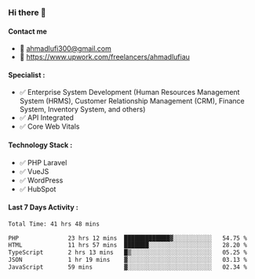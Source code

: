### Hi there 👋

#### Contact me 
- :email: ahmadlufi300@gmail.com
- 🔭 https://www.upwork.com/freelancers/ahmadlufiau

#### Specialist :
- ✅ Enterprise System Development (Human Resources Management System (HRMS), Customer Relationship Management (CRM), Finance System, Inventory System, and others)
- ✅ API Integrated
- ✅ Core Web Vitals

#### Technology Stack :

- ✅ PHP Laravel
- ✅ VueJS
- ✅ WordPress
- ✅ HubSpot

#### Last 7 Days Activity :
<!--START_SECTION:waka-->

```txt
Total Time: 41 hrs 48 mins

PHP              23 hrs 12 mins  █████████████▓░░░░░░░░░░░   54.75 %
HTML             11 hrs 57 mins  ███████░░░░░░░░░░░░░░░░░░   28.20 %
TypeScript       2 hrs 13 mins   █▒░░░░░░░░░░░░░░░░░░░░░░░   05.25 %
JSON             1 hr 19 mins    ▓░░░░░░░░░░░░░░░░░░░░░░░░   03.13 %
JavaScript       59 mins         ▓░░░░░░░░░░░░░░░░░░░░░░░░   02.34 %
```

<!--END_SECTION:waka-->

<!--
**ahmadlufiau/ahmadlufiau** is a ✨ _special_ ✨ repository because its `README.md` (this file) appears on your GitHub profile.

Here are some ideas to get you started:

- 🔭 I’m currently working on ...
- 🌱 I’m currently learning ...
- 👯 I’m looking to collaborate on ...
- 🤔 I’m looking for help with ...
- 💬 Ask me about ...
- 📫 How to reach me: ...
- 😄 Pronouns: ...
- ⚡ Fun fact: ...
-->
